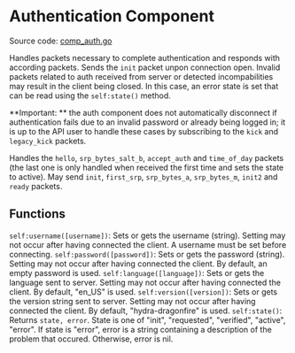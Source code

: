 # Authentication Component
Source code: [comp_auth.go](../comp_auth.go)

Handles packets necessary to complete authentication and responds with according packets. Sends the `init` packet unpon connection open.
Invalid packets related to auth received from server or detected incompabilities may result in the client being closed. In this case, an error state is set that can be read using the `self:state()` method.

**Important: ** the auth component does not automatically disconnect if authentication fails due to an invalid password or already being logged in; it is up to the API user to handle these cases by subscribing to the `kick` and `legacy_kick` packets.

Handles the `hello`, `srp_bytes_salt_b`, `accept_auth` and `time_of_day` packets (the last one is only handled when received the first time and sets the state to active).
May send `init`, `first_srp`, `srp_bytes_a`, `srp_bytes_m`, `init2` and `ready` packets.

## Functions

`self:username([username])`: Sets or gets the username (string). Setting may not occur after having connected the client. A username must be set before connecting.
`self:password([password])`: Sets or gets the password (string). Setting may not occur after having connected the client. By default, an empty password is used.
`self:language([language])`: Sets or gets the language sent to server. Setting may not occur after having connected the client. By default, "en_US" is used.
`self:version([version])`: Sets or gets the version string sent to server. Setting may not occur after having connected the client. By default, "hydra-dragonfire" is used.
`self:state()`: Returns `state, error`. State is one of "init", "requested", "verified", "active", "error". If state is "error", error is a string containing a description of the problem that occured. Otherwise, error is nil.
